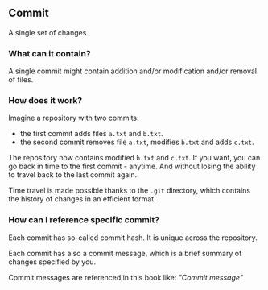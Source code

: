 ## Commit

A single set of changes.

### What can it contain?

A single commit might contain addition and/or modification and/or removal of files.

### How does it work?

Imagine a repository with two commits:
- the first commit adds files `a.txt` and `b.txt`.
- the second commit removes file `a.txt`, modifies `b.txt` and adds `c.txt`.

The repository now contains modified `b.txt` and `c.txt`. If you want, you can go back in time to the first commit - anytime. And without losing the ability to travel back to the last commit again.

Time travel is made possible thanks to the `.git` directory, which contains the history of changes in an efficient format.

### How can I reference specific commit?

Each commit has so-called commit hash. It is unique across the repository.

Each commit has also a commit message, which is a brief summary of changes specified by you.

Commit messages are referenced in this book like: _"Commit message"_
